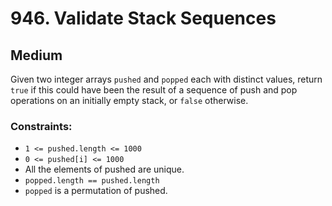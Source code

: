 # 946. Validate Stack Sequences

## Medium

Given two integer arrays `pushed` and `popped` each with distinct values, return `true` if this could have been the
result of a sequence of push and pop operations on an initially empty stack, or `false` otherwise.

### Constraints:

- `1 <= pushed.length <= 1000`
- `0 <= pushed[i] <= 1000`
- All the elements of pushed are unique.
- `popped.length == pushed.length`
- `popped` is a permutation of pushed.
